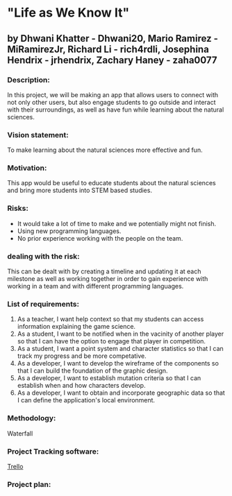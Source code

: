 # "Life as We Know It"
## by Dhwani Khatter - Dhwani20, Mario Ramirez - MiRamirezJr, Richard Li - rich4rdli, Josephina Hendrix - jrhendrix, Zachary Haney - zaha0077

### Description: 
In this project, we will be making an app that allows users to connect with not only other users, but also engage students to go outside and interact with their surroundings, as well as have fun while learning about the natural sciences. 

### Vision statement: 
To make learning about the natural sciences more effective and fun.

### Motivation: 
This app would be useful to educate students about the natural sciences and bring more students into STEM based studies.

### Risks:
* It would take a lot of time to make and we potentially might not finish.
* Using new programming languages.
* No prior experience working with the people on the team.

### dealing with the risk: 
This can be dealt with by creating a timeline and updating it at each milestone as well as working together in order to gain experience with working in a team and with different programming languages.

### List of requirements:
1. As a teacher, I want help context so that my students can access information explaining the game science.
2. As a student, I want to be notified when in the vacinity of another player so that I can have the option to engage that player in competition.
3. As a student, I want a point system and character statistics so that I can track my progress and be more competative.
4. As a developer, I want to develop the wireframe of the components so that I can build the foundation of the graphic design.
5. As a developer, I want to establish mutation criteria so that I can establish when and how characters develop.
6. As a developer, I want to obtain and incorporate geographic data so that I can define the application's local environment.

### Methodology: 
Waterfall 

### Project Tracking software: 
[Trello](https://trello.com/b/oPpdoATT/software-dev-team-project)

### Project plan:

